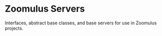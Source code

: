 # Zoomulus Servers

Interfaces, abstract base classes, and base servers for use in Zoomulus projects.

